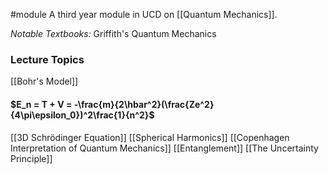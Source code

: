 #module 
A third year module in UCD on [[Quantum Mechanics]].

*Notable Textbooks:* Griffith's Quantum Mechanics

### Lecture Topics

[[Bohr's Model]]

#### $E_n = T + V = -\frac{m}{2\hbar^2}(\frac{Ze^2}{4\pi\epsilon_0})^2\frac{1}{n^2}$

[[3D Schrödinger Equation]]
[[Spherical Harmonics]]
[[Copenhagen Interpretation of Quantum Mechanics]]
[[Entanglement]]
[[The Uncertainty Principle]]
